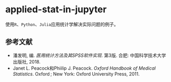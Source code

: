 # applied-stat-in-jupyter

使用`R`、`Python`、`Julia`应用统计学解决实际问题的例子。

## 参考文献

* 潘发明, 编. *医用统计方法及其SPSS软件实现*. 第3版. 合肥: 中国科学技术大学出版社, 2018.
* Janet L. Peacock和Phiilip J. Peacock. *Oxford Handbook of Medical Statistics*. Oxford ; New York: Oxford University Press, 2011.
